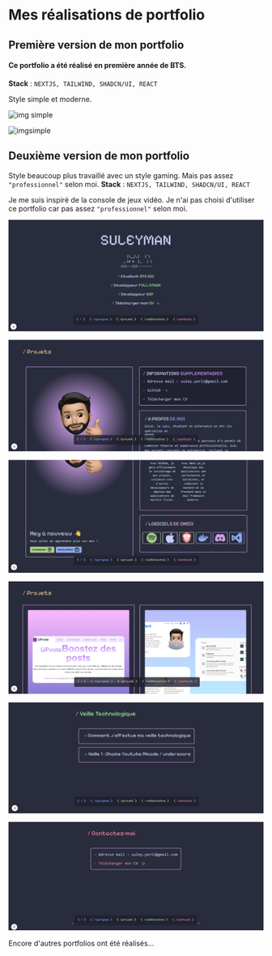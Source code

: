 # Mes réalisations de portfolio

## Première version de mon portfolio

#### Ce portfolio a été réalisé en première année de BTS.

**Stack** : `NEXTJS, TAILWIND, SHADCN/UI, REACT`

Style simple et moderne.

![img simple](img/Capture%20d'écran%202024-12-20%20132544.png)

![imgsimple](img/Capture%20d'écran%202024-12-20%20132556.png)

## Deuxième version de mon portfolio

Style beaucoup plus travaillé avec un style gaming. Mais pas assez `"professionnel"` selon moi.
**Stack** : `NEXTJS, TAILWIND, SHADCN/UI, REACT`

Je me suis inspiré de la console de jeux vidéo.
Je n'ai pas choisi d'utiliser ce portfolio car pas assez `"professionnel"` selon moi.

![img](img/pro1.png)

![img](img/pro2.png)

![img](img/pro3.png)

![img](img/pro4.png)

![img](img/pro5.png)

![img](img/pro6.png)

Encore d'autres portfolios ont été réalisés...
